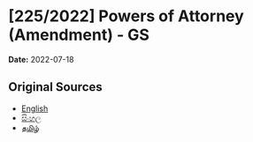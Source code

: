 # [225/2022] Powers of Attorney (Amendment) - GS

**Date:** 2022-07-18

## Original Sources

- [English](https://documents.gov.lk/view/bills/2022/7/225-2022_E.pdf)
- [සිංහල](https://documents.gov.lk/view/bills/2022/7/225-2022_S.pdf)
- [தமிழ்](https://documents.gov.lk/view/bills/2022/7/225-2022_T.pdf)
